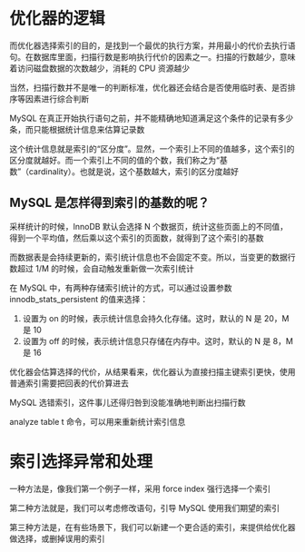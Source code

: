 # 优化器的逻辑

而优化器选择索引的目的，是找到一个最优的执行方案，并用最小的代价去执行语句。在数据库里面，扫描行数是影响执行代价的因素之一。扫描的行数越少，意味着访问磁盘数据的次数越少，消耗的 CPU 资源越少

当然，扫描行数并不是唯一的判断标准，优化器还会结合是否使用临时表、是否排序等因素进行综合判断

MySQL 在真正开始执行语句之前，并不能精确地知道满足这个条件的记录有多少条，而只能根据统计信息来估算记录数

这个统计信息就是索引的“区分度”。显然，一个索引上不同的值越多，这个索引的区分度就越好。而一个索引上不同的值的个数，我们称之为“基数”（cardinality）。也就是说，这个基数越大，索引的区分度越好

## MySQL 是怎样得到索引的基数的呢？

采样统计的时候，InnoDB 默认会选择 N 个数据页，统计这些页面上的不同值，得到一个平均值，然后乘以这个索引的页面数，就得到了这个索引的基数

而数据表是会持续更新的，索引统计信息也不会固定不变。所以，当变更的数据行数超过 1/M 的时候，会自动触发重新做一次索引统计

在 MySQL 中，有两种存储索引统计的方式，可以通过设置参数 innodb_stats_persistent 的值来选择：

1. 设置为 on 的时候，表示统计信息会持久化存储。这时，默认的 N 是 20，M 是 10
2. 设置为 off 的时候，表示统计信息只存储在内存中。这时，默认的 N 是 8，M 是 16

优化器会估算选择的代价，从结果看来，优化器认为直接扫描主键索引更快，使用普通索引需要把回表的代价算进去

MySQL 选错索引，这件事儿还得归咎到没能准确地判断出扫描行数

analyze table t 命令，可以用来重新统计索引信息

# 索引选择异常和处理

一种方法是，像我们第一个例子一样，采用 force index 强行选择一个索引

第二种方法就是，我们可以考虑修改语句，引导 MySQL 使用我们期望的索引

第三种方法是，在有些场景下，我们可以新建一个更合适的索引，来提供给优化器做选择，或删掉误用的索引